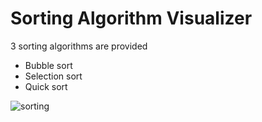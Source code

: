 # Sorting Algorithm Visualizer
3 sorting algorithms are provided
* Bubble sort
* Selection sort
* Quick sort

![sorting](https://user-images.githubusercontent.com/61955371/136678071-391dab5d-e0d7-4c07-a9fe-3157ebc34499.gif)
